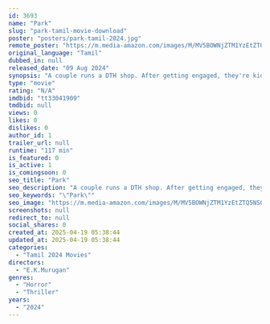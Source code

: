 ```yaml
---
id: 3693
name: "Park"
slug: "park-tamil-movie-download"
poster: "posters/park-tamil-2024.jpg"
remote_poster: "https://m.media-amazon.com/images/M/MV5BOWNjZTM1YzEtZTQ5NS00M2YwLWExNGMtN2NkZThkYWExNzM1XkEyXkFqcGc@._V1_SX300.jpg"
original_language: "Tamil"
dubbed_in: null
released_date: "09 Aug 2024"
synopsis: "A couple runs a DTH shop. After getting engaged, they're kidnapped by gangsters. Unknowingly entering a haunted park, they become possessed and must escape the spirits."
type: "movie"
rating: "N/A"
imdbid: "tt33041909"
tmdbid: null
views: 0
likes: 0
dislikes: 0
author_id: 1
trailer_url: null
runtime: "117 min"
is_featured: 0
is_active: 1
is_comingsoon: 0
seo_title: "Park"
seo_description: "A couple runs a DTH shop. After getting engaged, they're kidnapped by gangsters. Unknowingly entering a haunted park, they become possessed and must escape the spirits."
seo_keywords: "\"Park\""
seo_image: "https://m.media-amazon.com/images/M/MV5BOWNjZTM1YzEtZTQ5NS00M2YwLWExNGMtN2NkZThkYWExNzM1XkEyXkFqcGc@._V1_SX300.jpg"
screenshots: null
redirect_to: null
social_shares: 0
created_at: 2025-04-19 05:38:44
updated_at: 2025-04-19 05:38:44
categories:
  - "Tamil 2024 Movies"
directors:
  - "E.K.Murugan"
genres:
  - "Horror"
  - "Thriller"
years:
  - "2024"
---
```

